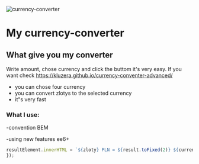 ![currency-converter](https://i.postimg.cc/SKptWWTq/Animation.gif)
# My currency-converter
## What give you my converter
  Write amount, chose currency and click the buttom it's very easy. If you want check https://kluzera.github.io/currency-conventer-advanced/
- you can chose four currency
- you can convert zlotys to the selected currency
- it"s very fast
### What I use:
-convention BEM

-using new features ee6+
```javascript
resultElement.innerHTML = `${zloty} PLN = ${result.toFixed(2)} ${currency}`;
});
